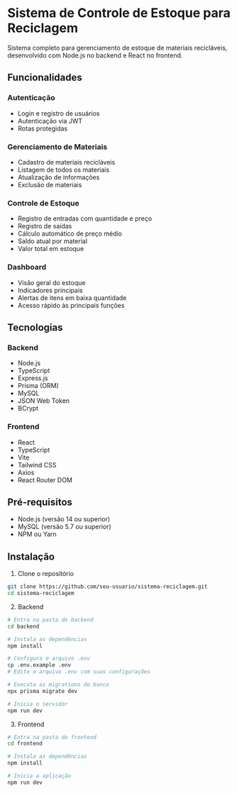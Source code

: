 # Sistema de Controle de Estoque para Reciclagem

Sistema completo para gerenciamento de estoque de materiais recicláveis, desenvolvido com Node.js no backend e React no frontend.

## Funcionalidades

### Autenticação
- Login e registro de usuários
- Autenticação via JWT
- Rotas protegidas

### Gerenciamento de Materiais
- Cadastro de materiais recicláveis
- Listagem de todos os materiais
- Atualização de informações
- Exclusão de materiais

### Controle de Estoque
- Registro de entradas com quantidade e preço
- Registro de saídas
- Cálculo automático de preço médio
- Saldo atual por material
- Valor total em estoque

### Dashboard
- Visão geral do estoque
- Indicadores principais
- Alertas de itens em baixa quantidade
- Acesso rápido às principais funções

## Tecnologias

### Backend
- Node.js
- TypeScript
- Express.js
- Prisma (ORM)
- MySQL
- JSON Web Token
- BCrypt

### Frontend
- React
- TypeScript
- Vite
- Tailwind CSS
- Axios
- React Router DOM

## Pré-requisitos

- Node.js (versão 14 ou superior)
- MySQL (versão 5.7 ou superior)
- NPM ou Yarn

## Instalação

1. Clone o repositório
```bash
git clone https://github.com/seu-usuario/sistema-reciclagem.git
cd sistema-reciclagem
```

2. Backend
```bash
# Entra na pasta do backend
cd backend

# Instala as dependências
npm install

# Configura o arquivo .env
cp .env.example .env
# Edite o arquivo .env com suas configurações

# Executa as migrations do banco
npx prisma migrate dev

# Inicia o servidor
npm run dev
```

3. Frontend
```bash
# Entra na pasta do frontend
cd frontend

# Instala as dependências
npm install

# Inicia a aplicação
npm run dev
```
